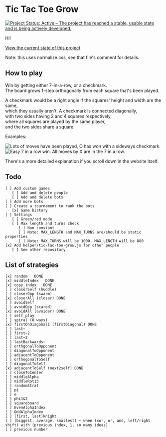 # Tic Tac Toe Grow
[![Project Status: Active – The project has reached a stable, usable state and is being actively developed.](https://www.repostatus.org/badges/latest/active.svg)](https://www.repostatus.org/#active)

Hi!

[View the current state of this project](https://icecream17.github.io/tic-tac-toe-grow-for-website/game.html)

Note: this uses normalize.css, see that file's comment for details.


## How to play
Win by getting either 7-in-a-row, or a checkmark.  
The board grows 1-step orthogonally from each square that's been played.

A checkmark would be a right angle if the squares' height and width are the same,  
which they usually aren't.
A checkmark is connected diagonally,  
with two sides having 2 and 4 squares respectively,  
where all squares are played by the same player,  
and the two sides share a square.

Examples:

![Lots of moves have been played, O has won with a sideways checkmark.](https://user-images.githubusercontent.com/58114641/99096744-448ab900-259c-11eb-89b2-2d57672b40f9.png)
![Easy 7 in a row win. All moves by X are in the 7 in a row.](https://user-images.githubusercontent.com/58114641/99097026-a21f0580-259c-11eb-9955-e3f7d6663132.png)

There's a more detailed explanation if you scroll down in the website itself.


## Todo
```
[ ] Add custom games  
   [ ] Add and delete people
   [ ] Add and delete bots
[ ] Add more bots
[ ] Create a tournament to rank the bots
   [x] Game history
[ ] Settings
   [ ] Green/red mode
   [ ] Max length and turns check
      [ ] Non constant
      [ ] Note: MAX_LENGTH and MAX_TURNS are/should be static properties
      [ ] Note: MAX_TURNS will be 1000, MAX_LENGTH will be 880
[x] Add helper/tic-tac-toe-grow.js for other people
   [ ] See other repository

```

## List of strategies
```
[x] random   DONE
[x] middleIndex   DONE
[x] copy_index   DONE
[ ] closerSelf (huddle)
[ ] closerOpp (swarm)
[x] closerAll (closer) DONE
[ ] avoidSelf 
[ ] avoidOpp (scared)
[x] avoidAll (avoider) DONE
[ ] self_play
[ ] spiral (8 ways)
[x] firstOnDiagonal1 (firstDiagonal) DONE
[ ] last~
[ ] first~2
[ ] last~2
[ ] lastBackwards~
[ ] orthgonalToOpponent
[ ] diagonalToOpponent
[ ] adjacentToOpponent
[ ] orthogonalToSelf
[ ] diagonalToSelf
[x] adjacentToSelf (next2self) DONE
[ ] closeToCenter
[ ] middleAlpha
[ ] middleRot13
[ ] randomStrat
[ ] pi
[ ] e
[ ] phi1&2
[ ] squareboard
[ ] EvenAlphaIndex
[ ] OddAlphaIndex
[ ] (first, last)knight
[ ] (biggest, average, smallest) ~ when (xor, or, and, left/right shift) with (previous index, 1, so many ideas)
[ ] previous number

```
